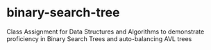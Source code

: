 # binary-search-tree
Class Assignment for Data Structures and Algorithms to demonstrate proficiency in Binary Search Trees and auto-balancing AVL trees
